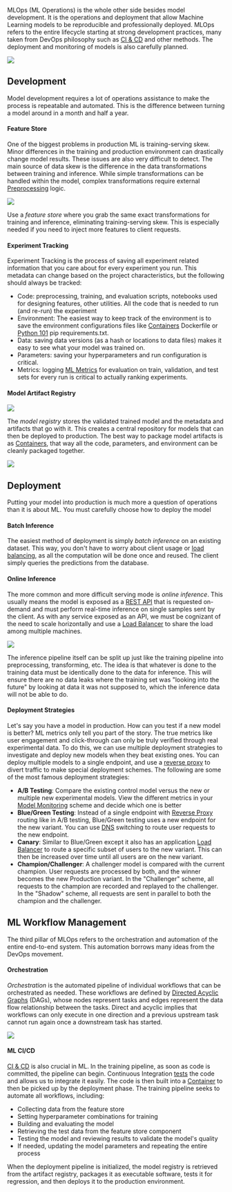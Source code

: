 
MLOps (ML Operations) is the whole other side besides model development. It is the operations and deployment that allow Machine Learning models to be reproducible and professionally deployed. MLOps refers to the entire lifecycle starting at strong development practices, many taken from DevOps philosophy such as [CI & CD](../../Software%20Engineering/CI%20&%20CD.md) and other methods. The deployment and monitoring of models is also carefully planned.

![](../../Attachments/Pasted%20image%2020230418223255.png)

## Development

Model development requires a lot of operations assistance to make the process is repeatable and automated. This is the difference between turning a model around in a month and half a year.

#### Feature Store

One of the biggest problems in production ML is training-serving skew. Minor differences in the training and production environment can drastically change model results. These issues are also very difficult to detect. The main source of data skew is the difference in the data transformations between training and inference. While simple transformations can be handled within the model, complex transformations require external [Preprocessing](Preprocessing.md) logic.

![](../../Attachments/Pasted%20image%2020230418231701.png)

Use a *feature store* where you grab the same exact transformations for training and inference, eliminating training-serving skew. This is especially needed if you need to inject more features to client requests.

#### Experiment Tracking

Experiment Tracking is the process of saving all experiment related information that you care about for every experiment you run. This metadata can change based on the project characteristics, but the following should always be tracked:
- Code: preprocessing, training, and evaluation scripts, notebooks used for designing features, other utilities. All the code that is needed to run (and re-run) the experiment
- Environment: The easiest way to keep track of the environment is to save the environment configurations files like [Containers](../../Software%20Engineering/Containers.md) Dockerfile or [Python 101](../../Software%20Engineering/Python/Python%20101.md) pip requirements.txt.
- Data: saving data versions (as a hash or locations to data files) makes it easy to see what your model was trained on.
- Parameters: saving your hyperparameters and run configuration is critical.
- Metrics: logging [ML Metrics](../ML%20Metrics.md) for evaluation on train, validation, and test sets for every run is critical to actually ranking experiments.

#### Model Artifact Registry


![](../../Attachments/Pasted%20image%2020230411115834.png)

The *model registry* stores the validated trained model and the metadata and artifacts that go with it. This creates a central repository for models that can then be deployed to production. The best way to package model artifacts is as [Containers](../../Software%20Engineering/Containers.md), that way all the code, parameters, and environment can be cleanly packaged together.

![](../../Attachments/Pasted%20image%2020230418234342.png)


## Deployment

Putting your model into production is much more a question of operations than it is about ML. You must carefully choose how to deploy the model

#### Batch Inference

The easiest method of deployment is simply *batch inference* on an existing dataset. This way, you don't have to worry about client usage or [load balancing](../../Distributed%20Systems/Load%20Balancer.md), as all the computation will be done once and reused. The client simply queries the predictions from the database.

#### Online Inference

The more common and more difficult serving mode is *online inference*. This usually means the model is exposed as a [REST API](../../Internet%20&%20Networking/REST%20API.md) that is requested on-demand and must perform real-time  inference on single samples sent by the client. As with any service exposed as an API, we must be cognizant of the need to scale horizontally and use a [Load Balancer](../../Distributed%20Systems/Load%20Balancer.md) to share the load among multiple machines.

![](../../Attachments/Pasted%20image%2020230419000914.png)

The inference pipeline itself can be split up just like the training pipeline into preprocessing, transforming, etc. The idea is that whatever is done to the training data must be identically done to the data for inference. This will ensure there are no data leaks where the training set was "looking into the future" by looking at data it was not supposed to, which the inference data will not be able to do.


#### Deployment Strategies

Let's say you have a model in production. How can you test if a new model is better? ML metrics only tell you part of the story. The true metrics like user engagement and click-through can only be truly verified through real experimental data. To do this, we can use multiple deployment strategies to investigate and deploy new models when they beat existing ones. You can deploy multiple models to a single endpoint, and use a [reverse proxy](../../Internet%20&%20Networking/Proxy.md) to divert traffic to make special deployment schemes. The following are some of the most famous deployment strategies:

- **A/B Testing**: Compare the existing control model versus the new or multiple new experimental models. View the different metrics in your [Model Monitoring](Model%20Monitoring.md) scheme and decide which one is better
- **Blue/Green Testing**: Instead of a single endpoint with [Reverse Proxy](../../Internet%20&%20Networking/Proxy.md) routing like in A/B testing, Blue/Green testing uses a new endpoint for the new variant. You can use [DNS](../../Internet%20&%20Networking/DNS.md) switching to route user requests to the new endpoint.
- **Canary**: Similar to Blue/Green except it also has an application [Load Balancer](../../Distributed%20Systems/Load%20Balancer.md) to route a specific subset of users to the new variant. This can then be increased over time until all users are on the new variant.
- **Champion/Challenger**: A challenger model is compared with the current champion. User requests are processed by both, and the winner becomes the new Production variant. In the "Challenger" scheme, all requests to the champion are recorded and replayed to the challenger. In the "Shadow" scheme, all requests are sent in parallel to both the champion and the challenger.


## ML Workflow Management

The third pillar of MLOps refers to the orchestration and automation of the entire end-to-end system. This automation borrows many ideas from the DevOps movement.


#### Orchestration

*Orchestration* is the automated pipeline of individual workflows that can be orchestrated as needed. These workflows are defined by [Directed Acyclic Graphs](../../Data%20Structures%20&%20Algorithms/Data%20Structures/Graphs.md) (DAGs), whose nodes represent tasks and edges represent the data flow relationship between the tasks. Direct and acyclic implies that workflows can only execute in one direction and a previous upstream task cannot run again once a downstream task has started.

![](../../Attachments/Pasted%20image%2020230419004722.png)

#### ML CI/CD

[CI & CD](../../Software%20Engineering/CI%20&%20CD.md) is also crucial in ML. In the training pipeline, as soon as code is committed, the pipeline can begin. Continuous Integration [tests](../../Software%20Engineering/Test%20Driven%20Development.md) the code and allows us to integrate it easily. The code is then built into a [Container](../../Software%20Engineering/Containers.md) to then be picked up by the deployment phase. The training pipeline seeks to automate all workflows, including:
- Collecting data from the feature store
- Setting hyperparameter combinations for training
- Building and evaluating the model
- Retrieving the test data from the feature store component
- Testing the model and reviewing results to validate the model's quality
- If needed, updating the model parameters and repeating the entire process

When the deployment pipeline is initialized, the model registry is retrieved from the artifact registry, packages it as executable software, tests it for regression, and then deploys it to the production environment. 